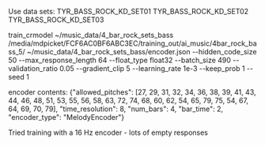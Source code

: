 Use data sets:
TYR_BASS_ROCK_KD_SET01
TYR_BASS_ROCK_KD_SET02
TYR_BASS_ROCK_KD_SET03

train_crmodel ~/music_data/4_bar_rock_sets_bass /media/mdpicket/FCF6AC0BF6ABC3EC/training_out/ai_music/4bar_rock_bass_5/
~/music_data/4_bar_rock_sets_bass/encoder.json --hidden_code_size 50 --max_response_length 64 --float_type float32
--batch_size 490 --validation_ratio 0.05 --gradient_clip 5 --learning_rate 1e-3 --keep_prob 1 --seed 1

encoder contents:
{"allowed_pitches": [27, 29, 31, 32, 34, 36, 38, 39, 41, 43, 44, 46, 48, 51, 53, 55, 56, 58, 63, 72, 74, 68, 60, 62, 54, 65, 79, 75, 54, 67, 64, 69, 70, 79],
"time_resolution": 8, "num_bars": 4, "bar_time": 2, "encoder_type": "MelodyEncoder"}

Tried training with a 16 Hz encoder - lots of empty responses